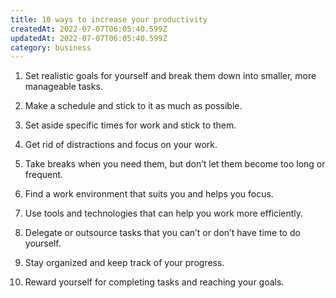 ```yaml
---
title: 10 ways to increase your productivity
createdAt: 2022-07-07T06:05:40.599Z
updatedAt: 2022-07-07T06:05:40.599Z
category: business
---
```


1. Set realistic goals for yourself and break them down into smaller, more manageable tasks.

2. Make a schedule and stick to it as much as possible.

3. Set aside specific times for work and stick to them.

4. Get rid of distractions and focus on your work.

5. Take breaks when you need them, but don’t let them become too long or frequent.

6. Find a work environment that suits you and helps you focus.

7. Use tools and technologies that can help you work more efficiently.

8. Delegate or outsource tasks that you can’t or don’t have time to do yourself.

9. Stay organized and keep track of your progress.

10. Reward yourself for completing tasks and reaching your goals.

